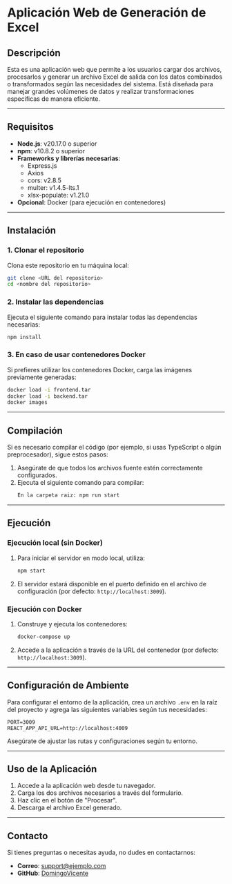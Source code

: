 # Aplicación Web de Generación de Excel

## Descripción

Esta es una aplicación web que permite a los usuarios cargar dos archivos, procesarlos y generar un archivo Excel de salida con los datos combinados o transformados según las necesidades del sistema. Está diseñada para manejar grandes volúmenes de datos y realizar transformaciones específicas de manera eficiente.

---

## Requisitos

- **Node.js**: v20.17.0 o superior  
- **npm**: v10.8.2 o superior  
- **Frameworks y librerías necesarias**:
  - Express.js
  - Axios
  - cors: v2.8.5
  - multer: v1.4.5-lts.1
  - xlsx-populate: v1.21.0
- **Opcional**: Docker (para ejecución en contenedores)

---

## Instalación

### 1. Clonar el repositorio
Clona este repositorio en tu máquina local:
```bash
git clone <URL del repositorio>
cd <nombre del repositorio>
```

### 2. Instalar las dependencias
Ejecuta el siguiente comando para instalar todas las dependencias necesarias:
```bash
npm install
```

### 3. En caso de usar contenedores Docker
Si prefieres utilizar los contenedores Docker, carga las imágenes previamente generadas:
```bash
docker load -i frontend.tar
docker load -i backend.tar
docker images
```

---

## Compilación

Si es necesario compilar el código (por ejemplo, si usas TypeScript o algún preprocesador), sigue estos pasos:

1. Asegúrate de que todos los archivos fuente estén correctamente configurados.
2. Ejecuta el siguiente comando para compilar:
   ```bash
   En la carpeta raiz: npm run start
   ```

---

## Ejecución

### Ejecución local (sin Docker)
1. Para iniciar el servidor en modo local, utiliza:
   ```bash
   npm start
   ```
2. El servidor estará disponible en el puerto definido en el archivo de configuración (por defecto: `http://localhost:3009`).

### Ejecución con Docker
1. Construye y ejecuta los contenedores:
   ```bash
   docker-compose up
   ```
2. Accede a la aplicación a través de la URL del contenedor (por defecto: `http://localhost:3009`).

---

## Configuración de Ambiente

Para configurar el entorno de la aplicación, crea un archivo `.env` en la raíz del proyecto y agrega las siguientes variables según tus necesidades:

```env
PORT=3009
REACT_APP_API_URL=http://localhost:4009
```

Asegúrate de ajustar las rutas y configuraciones según tu entorno.

---

## Uso de la Aplicación

1. Accede a la aplicación web desde tu navegador.
2. Carga los dos archivos necesarios a través del formulario.
3. Haz clic en el botón de "Procesar".
4. Descarga el archivo Excel generado.

---

## Contacto

Si tienes preguntas o necesitas ayuda, no dudes en contactarnos:
- **Correo**: support@ejemplo.com
- **GitHub**: [DomingoVicente](https://github.com/DomingoVicente)
